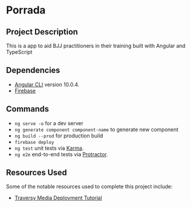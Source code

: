 # Porrada

## Project Description
This is a app to aid BJJ practitioners in their training built with Angular and TypeScript

## Dependencies
* [Angular CLI](https://github.com/angular/angular-cli) version 10.0.4.
* [Firebase](https://firebase.google.com/?hl=es)

## Commands
* `ng serve -o` for a dev server
* `ng generate component component-name` to generate new component
* `ng build --prod` for production build
* `firebase deploy` 
* `ng test` unit tests via [Karma](https://karma-runner.github.io).
* `ng e2e` end-to-end tests via [Protractor](http://www.protractortest.org/).

## Resources Used
Some of the notable resources used to complete this project include:
* [Traversy Media Deployment Tutorial](https://www.youtube.com/watch?v=mF7FTWHS3ys)